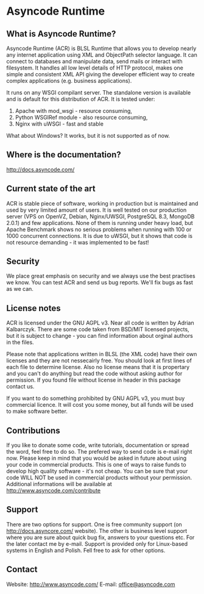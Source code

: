 Asyncode Runtime
================

What is Asyncode Runtime?
-------------------------

Asyncode Runtime (ACR) is BLSL Runtime that allows you to develop nearly any internet application using XML and ObjectPath selector language. It can connect to databases and manipulate data, send mails or interact with filesystem. It handles all low level details of HTTP protocol, makes one simple and consistent XML API giving the developer efficient way to create complex applications (e.g. business applications).

It runs on any WSGI compilant server. The standalone version is available and is default for this distribution of ACR. It is tested under:

1. Apache with mod_wsgi - resource consuming,
2. Python WSGIRef module - also resource consuming,
3. Nginx with uWSGI - fast and stable

What about Windows? It works, but it is not supported as of now.

Where is the documentation?
---------------------------

http://docs.asyncode.com/

Current state of the art
------------------------

ACR is stable piece of software, working in production but is maintained and used by very limited amount of users. It is well tested on our production server (VPS on OpenVZ, Debian, Nginx/UWSGI, PostgreSQL 8.3, MongoDB 2.0.1) and few applications. None of them is running under heavy load, but Apache Benchmark shows no serious problems when running with 100 or 1000 concurrent connections. It is due to uWSGI, but it shows that code is not resource demanding - it was implemented to be fast!

Security
--------

We place great emphasis on security and we always use the best practises we know. You can test ACR and send us bug reports. We'll fix bugs as fast as we can.

License notes
-------------

ACR is licensed under the GNU AGPL v3. Near all code is written by Adrian Kalbarczyk. There are some code taken from BSD/MIT licensed projects, but it is subject to change - you can find information about orginal authors in the files.

Please note that applications written in BLSL (the XML code) have their own licenses and they are not nessecairly free. You should look at first lines of each file to determine license. Also no license means that it is propertary and you can't do anything but read the code without asking author for permission. If you found file without license in header in this package contact us.

If you want to do something prohibited by GNU AGPL v3, you must buy commercial licence. It will cost you some money, but all funds will be used to make software better.

Contributions
-------------

If you like to donate some code, write tutorials, documentation or spread the word, feel free to do so. The prefered way to send code is e-mail right now. Please keep in mind that you would be asked in future about using your code in commercial products. This is one of ways to raise funds to develop high quality software - it's not cheap. You can be sure that your code WILL NOT be used in commercial products without your permission. Additional informations will be available at http://www.asyncode.com/contribute

Support
-------

There are two options for support. One is free community support (on http://docs.asyncore.com/ website). The other is business level support where you are sure about quick bug fix, answers to your questions etc. For the later contact me by e-mail. Support is provided only for Linux-based systems in English and Polish. Fell free to ask for other options.

Contact
-------

Website: http://www.asyncode.com/
E-mail: office@asyncode.com
